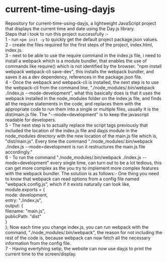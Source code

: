 # current-time-using-dayjs
Repository for current-time-using-dayjs, a lightweight JavaScript project that displays the current time and date using the Day.js library. </br>
Steps that i took to run this project successfully :- </br>
1 - run ```npm init -y``` to quickly get the default project package.json values. </br>
2 - create the files required for the first steps of the project, index.html, index.js. </br>
3 - next to be able to use the require command in the index.js file, i need to install a webpack which is a module bundler, that enables the use of commands like require() which is not identified by the browser. "npm install webpack webpack-cli save-dev", this installs the webpack bundler, and saves it as a dev dependency, references in the package.json file. </br>
4 - Once the webpack and webpack-cli is installed, the next step is to use the webpack-cli from the command line, "./node_modules/.bin/webpack ./index.js --mode-development", what this basically does is that it uses the webpack installed in the node_modules folder on the index.js file, and finds all the require statements in the code, and replaces them with the appropriate code to run them into a single or multiple files, usually it is the dist/main.js file. The "--mode=development" is to keep the javascript readable for developers.</br>
5 - The next step is to actually replace the script tags previously that included the location of the index.js file and dayjs module in the node_modules directory with the new location of the main.js file which is, "dist/main.js". Every time the command "./node_modules/.bin/webpack ./index.js --mode=development is run it restructures the main.js file accordingly." </br>
6 - To run the command "./node_modules/.bin/webpack ./index.js --mode=development" every single time, can turn out to be a lot tedious, this can get more complex as the you try to implement more complex features with the webpack bundler. The solution is as follows:- One thing you need to know that webpack can read options from a config file named "webpack.config.js", which if it exists naturally can look like,  </br>
module.exports = { </br>
    mode: development, </br>
    entry: "./index.js", </br>
    output: { </br>
        filename: "main.js", </br>
        publicPath: "dist" </br>
    }</br>
}; Now each time you change index.js, you can run webpack with the command, "./node_modules/.bin/webpack", the reason for not including the rest of the code is, because webpack can now fetch all the necessary information from the config file.</br>
7 - Having evertyhing setip, the website can now use dayjs to print the current time to the screen/display. </br>


